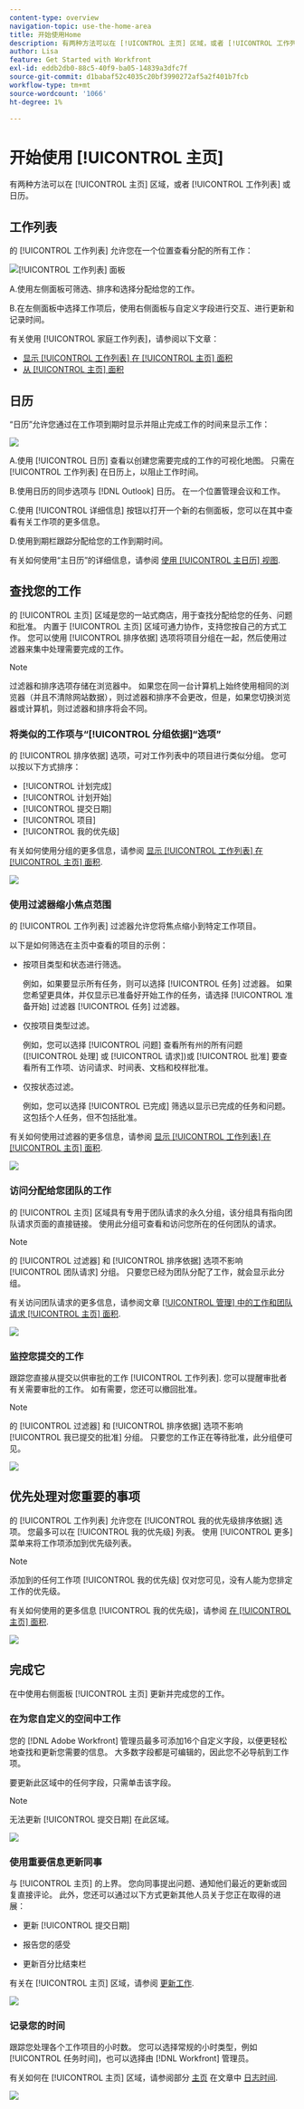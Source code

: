 ```yaml
---
content-type: overview
navigation-topic: use-the-home-area
title: 开始使用Home
description: 有两种方法可以在 [!UICONTROL 主页] 区域，或者 [!UICONTROL 工作列表] 或日历。
author: Lisa
feature: Get Started with Workfront
exl-id: eddb2db0-88c5-40f9-ba05-14839a3dfc7f
source-git-commit: d1babaf52c4035c20bf3990272af5a2f401b7fcb
workflow-type: tm+mt
source-wordcount: '1066'
ht-degree: 1%

---
```


# 开始使用 [!UICONTROL 主页]

有两种方法可以在 [!UICONTROL 主页] 区域，或者 [!UICONTROL 工作列表] 或日历。

## 工作列表

的 [!UICONTROL 工作列表] 允许您在一个位置查看分配的所有工作：

![[!UICONTROL 工作列表] 面板](assets/worklist-and-right-panel-home.png)

A.使用左侧面板可筛选、排序和选择分配给您的工作。

B.在左侧面板中选择工作项后，使用右侧面板与自定义字段进行交互、进行更新和记录时间。

有关使用 [!UICONTROL 家庭工作列表]，请参阅以下文章：

* [显示 [!UICONTROL 工作列表] 在 [!UICONTROL 主页] 面积](../../../workfront-basics/using-home/using-the-home-area/display-items-in-home-work-list.md)
* [从 [!UICONTROL 主页] 面积](../../../workfront-basics/using-home/using-the-home-area/create-work-items-in-home.md)

## 日历

“日历”允许您通过在工作项到期时显示并阻止完成工作的时间来显示工作：

![](assets/calendar-home-nwe-350x114.png)

A.使用 [!UICONTROL 日历] 查看以创建您需要完成的工作的可视化地图。 只需在 [!UICONTROL 工作列表] 在日历上，以阻止工作时间。

B.使用日历的同步选项与 [!DNL Outlook] 日历。 在一个位置管理会议和工作。

C.使用 [!UICONTROL 详细信息] 按钮以打开一个新的右侧面板，您可以在其中查看有关工作项的更多信息。

D.使用到期栏跟踪分配给您的工作到期时间。

有关如何使用“主日历”的详细信息，请参阅 [使用 [!UICONTROL 主日历] 视图](../../../workfront-basics/using-home/using-the-home-area/use-home-calendar-view.md).

## 查找您的工作

的 [!UICONTROL 主页] 区域是您的一站式商店，用于查找分配给您的任务、问题和批准。 内置于 [!UICONTROL 主页] 区域可通力协作，支持您按自己的方式工作。 您可以使用 [!UICONTROL 排序依据] 选项将项目分组在一起，然后使用过滤器来集中处理需要完成的工作。

>[!NOTE]
>
>过滤器和排序选项存储在浏览器中。 如果您在同一台计算机上始终使用相同的浏览器（并且不清除网站数据），则过滤器和排序不会更改，但是，如果您切换浏览器或计算机，则过滤器和排序将会不同。

### 将类似的工作项与“[!UICONTROL 分组依据]“选项”

的 [!UICONTROL 排序依据] 选项，可对工作列表中的项目进行类似分组。 您可以按以下方式排序：

* [!UICONTROL 计划完成]
* [!UICONTROL 计划开始]
* [!UICONTROL 提交日期]
* [!UICONTROL 项目]
* [!UICONTROL 我的优先级]

有关如何使用分组的更多信息，请参阅 [显示 [!UICONTROL 工作列表] 在 [!UICONTROL 主页] 面积](../../../workfront-basics/using-home/using-the-home-area/display-items-in-home-work-list.md).

![](assets/group-by-drop-down-expanded-in-home-with-planned-start-date-nwe-350x273.png)

### 使用过滤器缩小焦点范围

的 [!UICONTROL 工作列表] 过滤器允许您将焦点缩小到特定工作项目。

以下是如何筛选在主页中查看的项目的示例：

* 按项目类型和状态进行筛选。

   例如，如果要显示所有任务，则可以选择 [!UICONTROL 任务] 过滤器。 如果您希望更具体，并仅显示已准备好开始工作的任务，请选择 [!UICONTROL 准备开始] 过滤器 [!UICONTROL 任务] 过滤器。

* 仅按项目类型过滤。

   例如，您可以选择 [!UICONTROL 问题] 查看所有州的所有问题([!UICONTROL 处理] 或 [!UICONTROL 请求])或 [!UICONTROL 批准] 要查看所有工作项、访问请求、时间表、文档和校样批准。

* 仅按状态过滤。

   例如，您可以选择 [!UICONTROL 已完成] 筛选以显示已完成的任务和问题。 这包括个人任务，但不包括批准。

有关如何使用过滤器的更多信息，请参阅 [显示 [!UICONTROL 工作列表] 在 [!UICONTROL 主页] 面积](../../../workfront-basics/using-home/using-the-home-area/display-items-in-home-work-list.md).

![](assets/displaying-work-items-filters-nwe-350x401.png)

### 访问分配给您团队的工作

的 [!UICONTROL 主页] 区域具有专用于团队请求的永久分组，该分组具有指向团队请求页面的直接链接。 使用此分组可查看和访问您所在的任何团队的请求。

>[!NOTE]
>
>的 [!UICONTROL 过滤器] 和 [!UICONTROL 排序依据] 选项不影响 [!UICONTROL 团队请求] 分组。 只要您已经为团队分配了工作，就会显示此分组。

有关访问团队请求的更多信息，请参阅文章 [[!UICONTROL 管理] 中的工作和团队请求 [!UICONTROL 主页] 面积](../../../workfront-basics/using-home/using-the-home-area/manage-work-and-team-requests-home.md).

![](assets/team-requests-expanded-home-group-by-drop-down-nwe-350x314.png)

### 监控您提交的工作

跟踪您直接从提交以供审批的工作 [!UICONTROL 工作列表]. 您可以提醒审批者有关需要审批的工作。 如有需要，您还可以撤回批准。

>[!NOTE]
>
>的 [!UICONTROL 过滤器] 和 [!UICONTROL 排序依据] 选项不影响 [!UICONTROL 我已提交的批准] 分组。 只要您的工作正在等待批准，此分组便可见。



![](assets/approvals-expanded-home-group-by-drop-down-nwe-350x415.png)

## 优先处理对您重要的事项

的 [!UICONTROL 工作列表] 允许您在 [!UICONTROL 我的优先级排序依据] 选项。 您最多可以在 [!UICONTROL 我的优先级] 列表。 使用 [!UICONTROL 更多] 菜单来将工作项添加到优先级列表。

>[!NOTE]
>
>添加到的任何工作项 [!UICONTROL 我的优先级] 仅对您可见，没有人能为您排定工作的优先级。

有关如何使用的更多信息 [!UICONTROL 我的优先级]，请参阅 [在 [!UICONTROL 主页] 面积](../../../workfront-basics/using-home/using-the-home-area/prioritize-work-in-home.md).

![](assets/prioritizing-in-home-group-by-drop-down-nwe-350x412.png)

## 完成它

在中使用右侧面板 [!UICONTROL 主页] 更新并完成您的工作。

### 在为您自定义的空间中工作

您的 [!DNL Adobe Workfront] 管理员最多可添加16个自定义字段，以便更轻松地查找和更新您需要的信息。 大多数字段都是可编辑的，因此您不必导航到工作项。

要更新此区域中的任何字段，只需单击该字段。

>[!NOTE]
>
>无法更新 [!UICONTROL 提交日期] 在此区域。

![](assets/16-fields-home-350x137.png)

### 使用重要信息更新同事

与 [!UICONTROL 主页] 的上界。 您向同事提出问题、通知他们最近的更新或回复直接评论。 此外，您还可以通过以下方式更新其他人员关于您正在取得的进展：

* 更新 [!UICONTROL 提交日期]

   <!--
  <note type="note">
  This is the only place you can update the Commit Date in Home.
  <br>
  </note>
  -->

* 报告您的感受
* 更新百分比结束栏

有关在 [!UICONTROL 主页] 区域，请参阅 [更新工作](../../../workfront-basics/updating-work-items-and-viewing-updates/update-work.md).

![](assets/updates-home-350x198.png)

### 记录您的时间

跟踪您处理各个工作项目的小时数。 您可以选择常规的小时类型，例如 [!UICONTROL 任务时间]，也可以选择由 [!DNL Workfront] 管理员。

有关如何在 [!UICONTROL 主页] 区域，请参阅部分 [主页](../../../timesheets/create-and-manage-timesheets/log-time.md#home) 在文章中 [日志时间](../../../timesheets/create-and-manage-timesheets/log-time.md).

![](assets/log-time-home-350x181.png)
